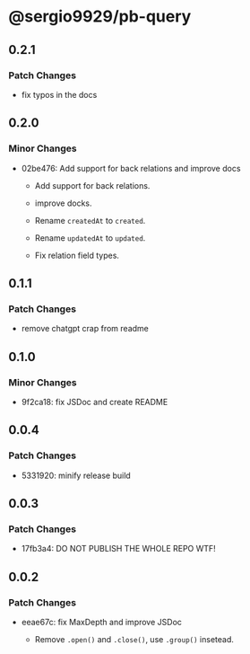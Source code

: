 # @sergio9929/pb-query

## 0.2.1

### Patch Changes

- fix typos in the docs

## 0.2.0

### Minor Changes

- 02be476: Add support for back relations and improve docs

  - Add support for back relations.
  - improve docks.

  - Rename `createdAt` to `created`.
  - Rename `updatedAt` to `updated`.
  - Fix relation field types.

## 0.1.1

### Patch Changes

- remove chatgpt crap from readme

## 0.1.0

### Minor Changes

- 9f2ca18: fix JSDoc and create README

## 0.0.4

### Patch Changes

- 5331920: minify release build

## 0.0.3

### Patch Changes

- 17fb3a4: DO NOT PUBLISH THE WHOLE REPO WTF!

## 0.0.2

### Patch Changes

- eeae67c: fix MaxDepth and improve JSDoc

  - Remove `.open()` and `.close()`, use `.group()` insetead.
